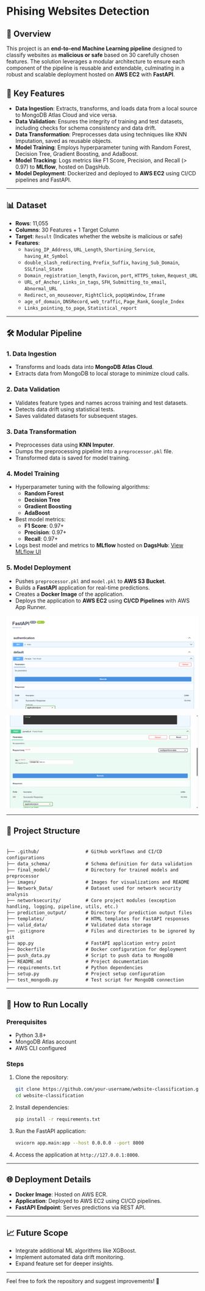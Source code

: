 # Phising Websites Detection

## 🌟 Overview

This project is an **end-to-end Machine Learning pipeline** designed to classify websites as **malicious or safe** based on 30 carefully chosen features. The solution leverages a modular architecture to ensure each component of the pipeline is reusable and extendable, culminating in a robust and scalable deployment hosted on **AWS EC2** with **FastAPI**.

## 🚀 Key Features

- **Data Ingestion**: Extracts, transforms, and loads data from a local source to MongoDB Atlas Cloud and vice versa.
- **Data Validation**: Ensures the integrity of training and test datasets, including checks for schema consistency and data drift.
- **Data Transformation**: Preprocesses data using techniques like KNN Imputation, saved as reusable objects.
- **Model Training**: Employs hyperparameter tuning with Random Forest, Decision Tree, Gradient Boosting, and AdaBoost.
- **Model Tracking**: Logs metrics like F1 Score, Precision, and Recall (> 0.97) to **MLflow**, hosted on DagsHub.
- **Model Deployment**: Dockerized and deployed to **AWS EC2** using CI/CD pipelines and FastAPI.

---

## 📊 Dataset

- **Rows**: 11,055
- **Columns**: 30 Features + 1 Target Column
- **Target**: `Result` (Indicates whether the website is malicious or safe)
- **Features**:
  - `having_IP_Address`, `URL_Length`, `Shortining_Service`, `having_At_Symbol`
  - `double_slash_redirecting`, `Prefix_Suffix`, `having_Sub_Domain`, `SSLfinal_State`
  - `Domain_registration_length`, `Favicon`, `port`, `HTTPS_token`, `Request_URL`
  - `URL_of_Anchor`, `Links_in_tags`, `SFH`, `Submitting_to_email`, `Abnormal_URL`
  - `Redirect`, `on_mouseover`, `RightClick`, `popUpWindow`, `Iframe`
  - `age_of_domain`, `DNSRecord`, `web_traffic`, `Page_Rank`, `Google_Index`
  - `Links_pointing_to_page`, `Statistical_report`

---

## 🛠️ Modular Pipeline

### 1. **Data Ingestion**

- Transforms and loads data into **MongoDB Atlas Cloud**.
- Extracts data from MongoDB to local storage to minimize cloud calls.

### 2. **Data Validation**

- Validates feature types and names across training and test datasets.
- Detects data drift using statistical tests.
- Saves validated datasets for subsequent stages.

### 3. **Data Transformation**

- Preprocesses data using **KNN Imputer**.
- Dumps the preprocessing pipeline into a `preprocessor.pkl` file.
- Transformed data is saved for model training.

### 4. **Model Training**

- Hyperparameter tuning with the following algorithms:
  - **Random Forest**
  - **Decision Tree**
  - **Gradient Boosting**
  - **AdaBoost**
- Best model metrics:
  - **F1 Score**: 0.97+
  - **Precision**: 0.97+
  - **Recall**: 0.97+
- Logs best model and metrics to **MLflow** hosted on **DagsHub**: [View MLflow UI](https://dagshub.com/himanshugautam0910/networksecurity.mlflow/#/experiments/0/runs/39ae70b1cbc34210a6c34a7792bf35db)

### 5. **Model Deployment**

- Pushes `preprocessor.pkl` and `model.pkl` to **AWS S3 Bucket**.
- Builds a **FastAPI** application for real-time predictions.
- Creates a **Docker Image** of the application.
- Deploys the application to **AWS EC2** using **CI/CD Pipelines** with AWS App Runner.

![Training Insights](images/Train.png)

![Prediction in Action](images/Predict.png)

---

## 📂 Project Structure

``` plaintext

├── .github/                 # GitHub workflows and CI/CD configurations  
├── data_schema/             # Schema definition for data validation  
├── final_model/             # Directory for trained models and preprocessor  
├── images/                  # Images for visualizations and README  
├── Network_Data/            # Dataset used for network security analysis  
├── networksecurity/         # Core project modules (exception handling, logging, pipeline, utils, etc.)  
├── prediction_output/       # Directory for prediction output files  
├── templates/               # HTML templates for FastAPI responses  
├── valid_data/              # Validated data storage  
├── .gitignore               # Files and directories to be ignored by git  
├── app.py                   # FastAPI application entry point  
├── Dockerfile               # Docker configuration for deployment  
├── push_data.py             # Script to push data to MongoDB  
├── README.md                # Project documentation  
├── requirements.txt         # Python dependencies  
├── setup.py                 # Project setup configuration  
├── test_mongodb.py          # Test script for MongoDB connection  

```
---

## 🔧 How to Run Locally

### Prerequisites

- Python 3.8+
- MongoDB Atlas account
- AWS CLI configured

### Steps

1. Clone the repository:
   ```bash
   git clone https://github.com/your-username/website-classification.git
   cd website-classification
   ```
2. Install dependencies:
   ```bash
   pip install -r requirements.txt
   ```
3. Run the FastAPI application:
   ```bash
   uvicorn app.main:app --host 0.0.0.0 --port 8000
   ```
4. Access the application at `http://127.0.0.1:8000`.

---

## 🌐 Deployment Details

- **Docker Image**: Hosted on AWS ECR.
- **Application**: Deployed to AWS EC2 using CI/CD pipelines.
- **FastAPI Endpoint**: Serves predictions via REST API.

---

## 📈 Future Scope

- Integrate additional ML algorithms like XGBoost.
- Implement automated data drift monitoring.
- Expand feature set for deeper insights.

---

Feel free to fork the repository and suggest improvements! 🚀

